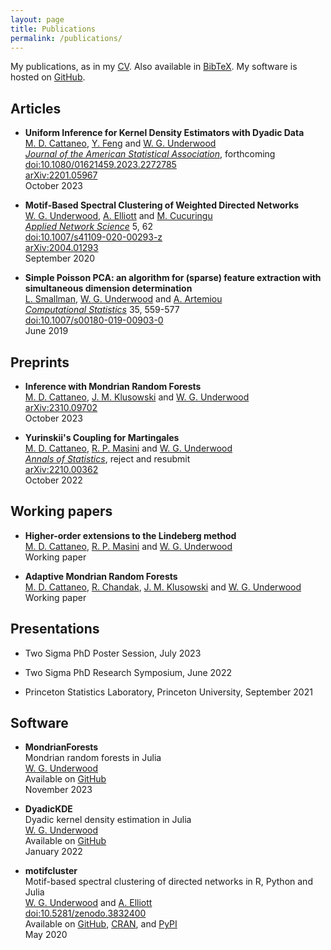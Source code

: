 ```yaml
---
layout: page
title: Publications
permalink: /publications/
---
```


My publications,
as in my
[CV](https://github.com/WGUNDERWOOD/wgu-cv/blob/main/WGUnderwood.pdf).
Also available in
[BibTeX](https://github.com/WGUNDERWOOD/wgu-cv/blob/main/WGUnderwood.bib).
My software is hosted on
[GitHub](https://github.com/WGUNDERWOOD).

## Articles

- **Uniform Inference for Kernel Density Estimators with Dyadic Data** <br>
[M. D. Cattaneo][mdcattaneo],
[Y. Feng][yfeng]
and [W. G. Underwood][wgunderwood] <br>
[*Journal of the American Statistical Association*](https://www.tandfonline.com/toc/uasa20/current),
forthcoming <br>
[doi:10.1080/01621459.2023.2272785](
https://doi.org/10.1080/01621459.2023.2272785) <br>
[arXiv:2201.05967](https://arxiv.org/abs/2201.05967) <br>
October 2023

- **Motif-Based Spectral Clustering of Weighted Directed Networks** <br>
[W. G. Underwood][wgunderwood],
[A. Elliott][aelliott]
and [M. Cucuringu][mcucuringu] <br>
[*Applied Network Science*](https://appliednetsci.springeropen.com/)
5, 62 <br>
[doi:10.1007/s41109-020-00293-z](
https://doi.org/doi:10.1007/s41109-020-00293-z) <br>
[arXiv:2004.01293](https://arxiv.org/abs/2004.01293) <br>
September 2020

- **Simple Poisson PCA: an algorithm for (sparse) feature extraction
with simultaneous dimension determination** <br>
[L. Smallman][lsmallman],
[W. G. Underwood][wgunderwood]
and [A. Artemiou][aartemiou] <br>
[*Computational Statistics*](https://link.springer.com/journal/180)
35, 559-577 <br>
[doi:10.1007/s00180-019-00903-0](
https://doi.org/doi:10.1007/s00180-019-00903-0) <br>
June 2019

## Preprints

- **Inference with Mondrian Random Forests** <br>
[M. D. Cattaneo][mdcattaneo],
[J. M. Klusowski][jmklusowski]
and [W. G. Underwood][wgunderwood] <br>
[arXiv:2310.09702](https://arxiv.org/abs/2310.09702) <br>
October 2023

- **Yurinskii's Coupling for Martingales** <br>
[M. D. Cattaneo][mdcattaneo],
[R. P. Masini][rpmasini]
and [W. G. Underwood][wgunderwood] <br>
[*Annals of Statistics*](https://imstat.org/journals-and-publications/annals-of-statistics/),
reject and resubmit <br>
[arXiv:2210.00362](https://arxiv.org/abs/2210.00362) <br>
October 2022

## Working papers

- **Higher-order extensions to the Lindeberg method** <br>
[M. D. Cattaneo][mdcattaneo],
[R. P. Masini][rpmasini]
and [W. G. Underwood][wgunderwood] <br>
Working paper

- **Adaptive Mondrian Random Forests** <br>
[M. D. Cattaneo][mdcattaneo],
[R. Chandak][rchandak],
[J. M. Klusowski][jmklusowski]
and [W. G. Underwood][wgunderwood] <br>
Working paper

## Presentations

- Two Sigma PhD Poster Session,
July 2023

- Two Sigma PhD Research Symposium,
June 2022

- Princeton Statistics Laboratory, Princeton University,
September 2021

## Software

- **MondrianForests** <br>
Mondrian random forests in Julia <br>
[W. G. Underwood][wgunderwood] <br>
Available on
[GitHub](https://github.com/WGUNDERWOOD/MondrianForests.jl) <br>
November 2023 <br>

- **DyadicKDE** <br>
Dyadic kernel density estimation in Julia <br>
[W. G. Underwood][wgunderwood] <br>
Available on
[GitHub](https://github.com/WGUNDERWOOD/DyadicKDE.jl) <br>
January 2022 <br>

- **motifcluster** <br>
Motif-based spectral clustering of directed networks
in R, Python and Julia <br>
[W. G. Underwood][wgunderwood]
and [A. Elliott][aelliott] <br>
[doi:10.5281/zenodo.3832400](https://doi.org/10.5281/zenodo.3832400) <br>
Available on
[GitHub](https://github.com/WGUNDERWOOD/motifcluster),
[CRAN](https://cran.r-project.org/web/packages/motifcluster/index.html),
and [PyPI](https://pypi.org/project/motifcluster/) <br>
May 2020 <br>

[wgunderwood]: /
[aartemiou]: https://artemioua.com/
[mcucuringu]: https://scholar.google.com/citations?user=GFvVRzwAAAAJ&hl=en
[mdcattaneo]: https://cattaneo.princeton.edu/
[yfeng]: https://sites.google.com/site/yingjieum/
[aelliott]: https://www.turing.ac.uk/people/researchers/andrew-elliott
[lsmallman]: https://scholar.google.co.uk/citations?user=B1A0KykAAAAJ&hl=en
[rpmasini]: https://masini.princeton.edu/
[jmklusowski]: https://klusowski.princeton.edu/
[rchandak]: https://rajitachandak.github.io/
